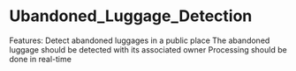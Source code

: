 # Ubandoned_Luggage_Detection
Features: 
  Detect abandoned luggages in a public place 
  The abandoned luggage should be detected with its associated owner 
  Processing should be done in real-time
